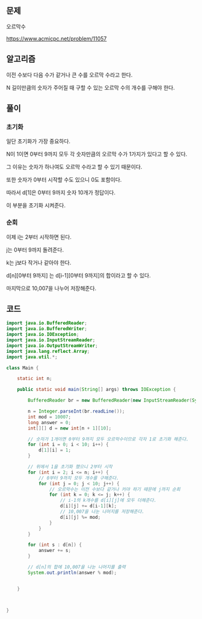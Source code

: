 ## 문제
오르막수

https://www.acmicpc.net/problem/11057

## 알고리즘
이전 수보다 다음 수가 같거나 큰 수를 오르막 수라고 한다.

N 길이만큼의 숫자가 주어질 때 구할 수 있는 오르막 수의 개수를 구해야 한다.

## 풀이

### 초기화
일단 초기화가 가장  중요하다.

N이 1이면 0부터 9까지 모두 각 숫자만큼의 오르막 수가 1가지가 있다고 할 수 있다.

그 이유는 숫자가 하나여도 오르막 수라고 할 수 있기 때문이다.

또한 숫자가 0부터 시작할 수도 있으니 0도 포함이다.

따라서 d[1]은 0부터 9까지 숫자 10개가 정답이다.

이 부분을 초기화 시켜준다.

### 순회

이제 i는 2부터 시작하면 된다.

j는 0부터 9까지 돌려준다.

k는 j보다 작거나 같아야 한다.

d[n][0부터 9까지] 는 d[i-1][0부터 9까지]의 합이라고 할 수 있다.

마지막으로 10,007을 나누어 저장해준다.


## 코드
```java
import java.io.BufferedReader;
import java.io.BufferedWriter;
import java.io.IOException;
import java.io.InputStreamReader;
import java.io.OutputStreamWriter;
import java.lang.reflect.Array;
import java.util.*;

class Main {

    static int n;

    public static void main(String[] args) throws IOException {

        BufferedReader br = new BufferedReader(new InputStreamReader(System.in));

        n = Integer.parseInt(br.readLine());
        int mod = 10007;
        long answer = 0;
        int[][] d = new int[n + 1][10];

        // 숫자가 1개이면 0부터 9까지 모두 오르막수이므로 각자 1로 초기화 해준다.
        for (int i = 0; i < 10; i++) {
            d[1][i] = 1;
        }

        // 위에서 1을 초기화 했으니 2부터 시작
        for (int i = 2; i <= n; i++) {
            // 0부터 9까지 모두 개수를 구해준다.
            for (int j = 0; j < 10; j++) {
                // 오르막수는 이전 수보다 같거나 커야 하기 때문에 j까지 순회
                for (int k = 0; k <= j; k++) {
                    // i-1의 k개수를 d[i][j]에 모두 더해준다.
                    d[i][j] += d[i-1][k];
                    // 10,007을 나눈 나머지를 저장해준다.
                    d[i][j] %= mod;
                }
            }
        }

        for (int s : d[n]) {
            answer += s;
        }

        // d[n]의 합에 10,007을 나눈 나머지를 출력
        System.out.println(answer % mod);


    }



}
```